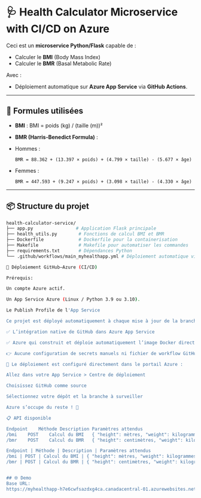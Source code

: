 # 🩺 Health Calculator Microservice with CI/CD on Azure


Ceci est un **microservice Python/Flask** capable de :
- Calculer le **BMI** (Body Mass Index)
- Calculer le **BMR** (Basal Metabolic Rate)

Avec :
- Déploiement automatique sur **Azure App Service** via **GitHub Actions**.

---

## 🔢 Formules utilisées

- **BMI** :
BMI = poids (kg) / (taille (m))²


- **BMR (Harris-Benedict Formula)** :
- Hommes :
  ```
  BMR = 88.362 + (13.397 × poids) + (4.799 × taille) - (5.677 × âge)
  ```
- Femmes :
  ```
  BMR = 447.593 + (9.247 × poids) + (3.098 × taille) - (4.330 × âge)
  ```

---

## 📦 Structure du projet

```bash
health-calculator-service/
├── app.py                # Application Flask principale
├── health_utils.py        # Fonctions de calcul BMI et BMR
├── Dockerfile             # Dockerfile pour la containerisation
├── Makefile               # Makefile pour automatiser les commandes
├── requirements.txt       # Dépendances Python
└── .github/workflows/main_myhealthapp.yml # Déploiement automatique via GitHub Actions

🔄 Déploiement GitHub–Azure (CI/CD)

Prérequis:

Un compte Azure actif.

Un App Service Azure (Linux / Python 3.9 ou 3.10).

Le Publish Profile de l'App Service

Ce projet est déployé automatiquement à chaque mise à jour de la branche main, grâce à :

✅ L’intégration native de GitHub dans Azure App Service

✅ Azure qui construit et déploie automatiquement l’image Docker directement depuis votre dépôt GitHub

👉 Aucune configuration de secrets manuels ni fichier de workflow GitHub n’est nécessaire.

📍 Le déploiement est configuré directement dans le portail Azure :

Allez dans votre App Service > Centre de déploiement

Choisissez GitHub comme source

Sélectionnez votre dépôt et la branche à surveiller

Azure s’occupe du reste ! 🎉

📋 API disponible

Endpoint	Méthode	Description	Paramètres attendus
/bmi	POST	Calcul du BMI	{ "height": mètres, "weight": kilogrammes }
/bmr	POST	Calcul du BMR	{ "height": centimètres, "weight": kilogrammes, "age": années, "gender": "male" ou "female" }

Endpoint | Méthode | Description | Paramètres attendus
/bmi | POST | Calcul du BMI | { "height": mètres, "weight": kilogrammes }
/bmr | POST | Calcul du BMR | { "height": centimètres, "weight": kilogrammes, "age": années, "gender": "male" ou "female" }


## 🌐 Demo  
Base URL:  
https://myhealthapp-h7e6cwfsazdxg4ca.canadacentral-01.azurewebsites.net/
